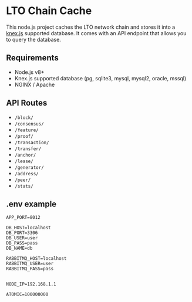 # LTO Chain Cache
This node.js project caches the LTO network chain and stores it into a [knex.js]('https://knexjs.org) supported database. It comes with an API endpoint that allows you to query the database.

## Requirements
- Node.js v8+
- Knex.js supported database (pg, sqlite3, mysql, mysql2, oracle, mssql)
- NGINX / Apache

## API Routes
- `/block/`
- `/consensus/`
- `/feature/`
- `/proof/`
- `/transaction/`
- `/transfer/`
- `/anchor/`
- `/lease/`
- `/generator/`
- `/address/`
- `/peer/`
- `/stats/`

## .env example

```
APP_PORT=8012

DB_HOST=localhost
DB_PORT=3306
DB_USER=user
DB_PASS=pass
DB_NAME=db

RABBITMQ_HOST=localhost
RABBITMQ_USER=user
RABBITMQ_PASS=pass


NODE_IP=192.168.1.1

ATOMIC=100000000

```